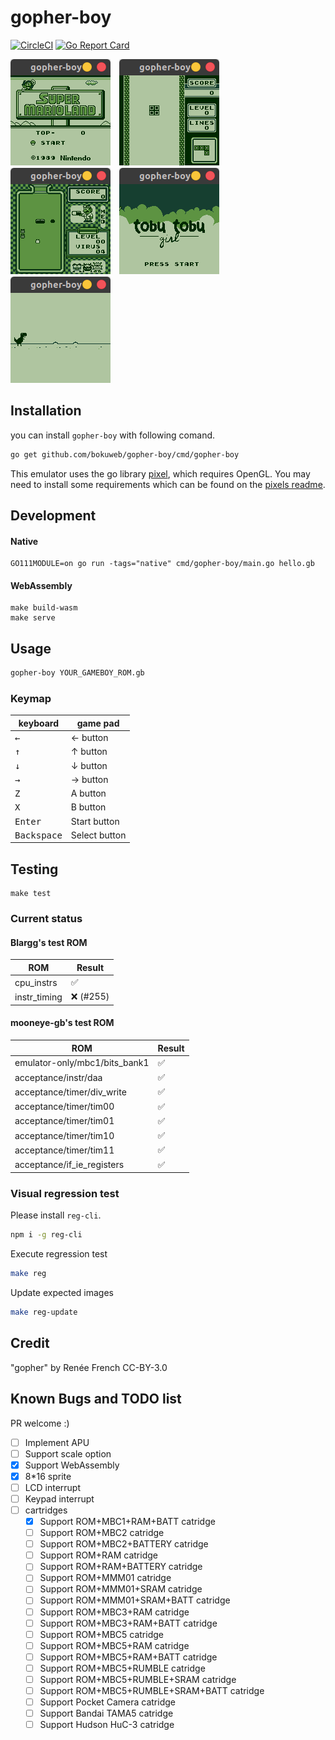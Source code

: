 # gopher-boy

[![CircleCI](https://circleci.com/gh/bokuweb/gopher-boy/tree/master.svg?style=svg)](https://circleci.com/gh/bokuweb/gopher-boy/tree/master) [![Go Report Card](https://goreportcard.com/badge/github.com/bokuweb/gopher-boy)](https://goreportcard.com/report/github.com/bokuweb/gopher-boy)

<img src="screenshot/mario.png">　<img src="screenshot/tetris.png">　<img src="screenshot/drmario.png">　<img src="screenshot/tobu.png">　<img src="screenshot/dino.png">

## Installation

you can install `gopher-boy` with following comand.

```sh
go get github.com/bokuweb/gopher-boy/cmd/gopher-boy
```

This emulator uses the go library [pixel](https://github.com/faiface/pixel), which requires OpenGL. You may need to install some requirements which can be found on the [pixels readme](https://github.com/faiface/pixel#requirements).

## Development

#### Native

```
GO111MODULE=on go run -tags="native" cmd/gopher-boy/main.go hello.gb
```

#### WebAssembly

```
make build-wasm
make serve
```

## Usage

```sh
gopher-boy YOUR_GAMEBOY_ROM.gb
```

### Keymap

| keyboard             | game pad      |
| -------------------- | ------------- |
| <kbd>&larr;</kbd>    | &larr; button |
| <kbd>&uarr;</kbd>    | &uarr; button |
| <kbd>&darr;</kbd>    | &darr; button |
| <kbd>&rarr;</kbd>    | &rarr; button |
| <kbd>Z</kbd>         | A button      |
| <kbd>X</kbd>         | B button      |
| <kbd>Enter</kbd>     | Start button  |
| <kbd>Backspace</kbd> | Select button |

## Testing

```
make test
```

### Current status

#### Blargg's test ROM

| ROM          | Result    |
| ------------ | --------- |
| cpu_instrs   | ✅        |
| instr_timing | ❌ (#255) |

#### mooneye-gb's test ROM

| ROM                           | Result |
| ----------------------------- | ------ |
| emulator-only/mbc1/bits_bank1 | ✅     |
| acceptance/instr/daa          | ✅     |
| acceptance/timer/div_write    | ✅     |
| acceptance/timer/tim00        | ✅     |
| acceptance/timer/tim01        | ✅     |
| acceptance/timer/tim10        | ✅     |
| acceptance/timer/tim11        | ✅     |
| acceptance/if_ie_registers    | ✅     |

### Visual regression test

Please install `reg-cli`.

```sh
npm i -g reg-cli
```

Execute regression test

```sh
make reg
```

Update expected images

```sh
make reg-update
```

## Credit

"gopher" by Renée French CC-BY-3.0

## Known Bugs and TODO list

PR welcome :)

- [ ] Implement APU
- [ ] Support scale option
- [x] Support WebAssembly
- [x] 8\*16 sprite
- [ ] LCD interrupt
- [ ] Keypad interrupt
- [ ] cartridges
  - [x] Support ROM+MBC1+RAM+BATT catridge
  - [ ] Support ROM+MBC2 catridge
  - [ ] Support ROM+MBC2+BATTERY catridge
  - [ ] Support ROM+RAM catridge
  - [ ] Support ROM+RAM+BATTERY catridge
  - [ ] Support ROM+MMM01 catridge
  - [ ] Support ROM+MMM01+SRAM catridge
  - [ ] Support ROM+MMM01+SRAM+BATT catridge
  - [ ] Support ROM+MBC3+RAM catridge
  - [ ] Support ROM+MBC3+RAM+BATT catridge
  - [ ] Support ROM+MBC5 catridge
  - [ ] Support ROM+MBC5+RAM catridge
  - [ ] Support ROM+MBC5+RAM+BATT catridge
  - [ ] Support ROM+MBC5+RUMBLE catridge
  - [ ] Support ROM+MBC5+RUMBLE+SRAM catridge
  - [ ] Support ROM+MBC5+RUMBLE+SRAM+BATT catridge
  - [ ] Support Pocket Camera catridge
  - [ ] Support Bandai TAMA5 catridge
  - [ ] Support Hudson HuC-3 catridge
